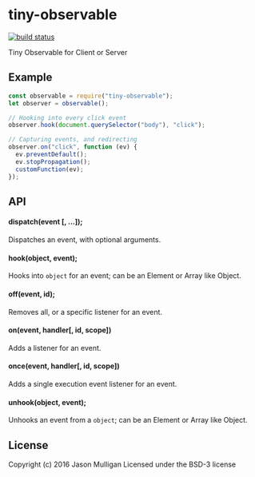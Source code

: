 # tiny-observable
[![build status](https://secure.travis-ci.org/avoidwork/tiny-observable.svg)](http://travis-ci.org/avoidwork/tiny-observable)

Tiny Observable for Client or Server

## Example
```javascript
const observable = require("tiny-observable");
let observer = observable();

// Hooking into every click event
observer.hook(document.querySelector("body"), "click");

// Capturing events, and redirecting
observer.on("click", function (ev) {
  ev.preventDefault();
  ev.stopPropagation();
  customFunction(ev);
});
```

## API
#### dispatch(event [, ...]);
Dispatches an event, with optional arguments.

#### hook(object, event);
Hooks into `object` for an event; can be an Element or Array like Object.

#### off(event, id);
Removes all, or a specific listener for an event.

#### on(event, handler[, id, scope])
Adds a listener for an event.

#### once(event, handler[, id, scope])
Adds a single execution event listener for an event.

#### unhook(object, event);
Unhooks an event from a `object`; can be an Element or Array like Object.

## License
Copyright (c) 2016 Jason Mulligan
Licensed under the BSD-3 license
